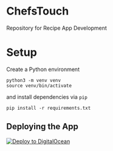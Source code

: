 # ChefsTouch
Repository for Recipe App Development


# Setup

Create a Python environment

```
python3 -m venv venv
source venv/bin/activate
```

and install dependencies via `pip`

```
pip install -r requirements.txt
```





## Deploying the App

[![Deploy to DigitalOcean](https://www.deploytodo.com/do-btn-blue.svg)](https://cloud.digitalocean.com/apps/new?repo=https://github.com/alamaspersonal/ChefsTouch/tree/main)
